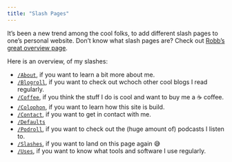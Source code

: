 ```yaml
---
title: "Slash Pages"
---
```



It’s been a new trend among the cool folks, to add different slash pages to one’s personal website. Don’t know what slash pages are? Check out [Robb’s great overview page](https://slashpages.net/). 

Here is an overview, of my slashes: 

- [`/About`](../about), if you want to learn a bit more about me. 
- [`/Blogroll`](../blogroll), if you want to check out wchoch other cool blogs I read regularly. 
- [`/Coffee`](), if you think the stuff I do is cool and want to buy me a ☕️ coffee. 
- [`/Colophon`](../colophon), if you want to learn how this site is build. 
- [`/Contact`](../contact), if you want to get in contact with me.
- [`/Defaults`](/defaults)
- [`/Podroll`](../podroll), if you want to check out the (huge amount of) podcasts I listen to. 
- [`/Slashes`](../slashes), if you want to land on this page again 😅
- [`/Uses`](../uses), if you want to know what tools and software I use regularly.